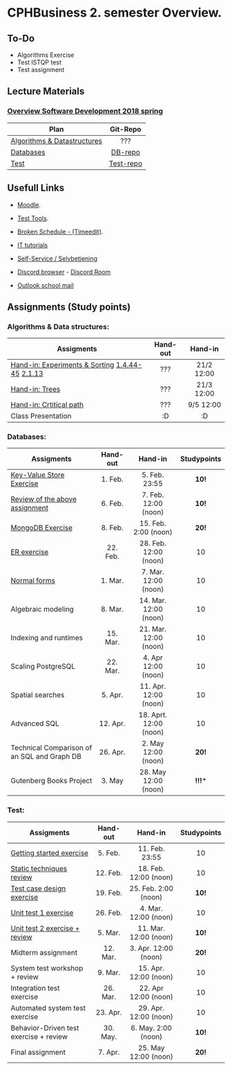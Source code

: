 # CPHBusiness 2. semester Overview.

## To-Do
- Algorithms Exercise
- Test ISTQP test
- Test assignment


## Lecture Materials
### [Overview Software Development 2018 spring](https://datsoftlyngby.github.io/soft2018spring/)
| Plan    | Git-Repo  | 
| ------------- |:---------:|
| [Algorithms & Datastructures](https://cphbusiness.mrooms.net/course/view.php?id=1801#section-1)        | ???  |
| [Databases](https://datsoftlyngby.github.io/soft2018spring/DB_plan.html)                      | [DB-repo](https://github.com/datsoftlyngby/soft2018spring-databases-teaching-material)  |  
| [Test](https://datsoftlyngby.github.io/soft2018spring/TEST_plan.html)                     | [Test-repo](https://github.com/datsoftlyngby/soft2018spring-test-teaching-material)  |  


## Usefull Links
- [Moodle](https://cphbusiness.mrooms.net/).

- [Test Tools](https://github.com/atinfo/awesome-test-automation).

- [Broken Schedule - (Timeedit)](https://dk.timeedit.net/web/cphbusiness/db1/student/riqv6Q5cf2XZ4qQy7b75ZQ7061ZmZ3ZrQ5qYQYQQ7Yo7o.html).

- [IT tutorials](https://www.cphbusiness.dk/guides)

- [Self-Service / Selvbetjening](https://selvbetjening.cphbusiness.dk/loggedin/default.aspx)

- [Discord browser](https://discordapp.com/) - [Discord Room](https://discord.gg/PPdSD6)

- [Outlook school mail](https://outlook.office.com)

## Assignments (Study points)

### Algorithms & Data structures:
| Assigments    | Hand-out  | Hand-in       |    
| ------------- |:---------:|:-------------:|
| [Hand-in: Experiments & Sorting](https://i.gyazo.com/e3601a0fdef6edbd76be92958c550202.png) [1.4.44-45](https://gyazo.com/5c58441a3b13b21392836db45f57370f)  [2.1.13](https://gyazo.com/4d54030f100c327a7f087bffa440ab8c)     | ???  |  21/2 12:00 | 
| [Hand-in: Trees](https://i.gyazo.com/e7ff5d1cca5cc5bd016f018140035347.png)                          | ???  | 21/3 12:00 | 
| [Hand-in: Crtitical path](https://i.gyazo.com/0ff3ad9cf15ed2679dab93dc3f544200.png)               | ???  | 9/5 12:00 | 
| Class Presentation                    | :D  |  :D  |

### Databases:
| Assigments    | Hand-out  | Hand-in       |  Studypoints |
| ------------- |:---------:|:-------------:|:--------------:|
| [Key-Value Store Exercise](https://gyazo.com/8bb36aef55dc497256abae0bdc0eb5a2)    | 1. Feb.  |  5. Feb. 23:55 | **10!**
| [Review of the above assignment](https://peergrade.io)                | 6. Feb.  | 7. Feb. 12:00 (noon) | **10!**
| [MongoDB Exercise](https://gyazo.com/8ff9f1e2316185d78d6cacb07afecc72)   | 8. Feb.  | 15. Feb. 2:00 (noon) | **20!**
| [ER exercise](https://gyazo.com/852842cbc5a3581f9daff25c95847491)     | 22. Feb.  |  28. Feb. 12:00 (noon)  | 10 |
| [Normal forms](https://gyazo.com/e2437dca09a349464631f2ee50d2e6a5)    | 1. Mar.  |  7. Mar. 12:00 (noon)  | 10 |
| Algebraic modeling                            | 8. Mar.  |  14. Mar. 12:00 (noon)	  | 10 |
| Indexing and runtimes                         | 15. Mar.  |  	21. Mar. 12:00 (noon)  | 10 |
| Scaling PostgreSQL                            | 22. Mar.  |  4. Apr 12:00 (noon)  | 10 |
| Spatial searches                              | 5. Apr.  |  11. Apr. 12:00 (noon)  | 10 |
| Advanced SQL                                  | 12. Apr.  |  18. Aprt. 12:00 (noon)  | 10 |
| Technical Comparison of an SQL and Graph DB   | 26. Apr.  |  2. May 12:00 (noon)  | **20!** |
| Gutenberg Books Project                       | 3. May |  28. May 12:00 (noon)  | **!!!*** |

### Test:
| Assigments    | Hand-out  | Hand-in       |  Studypoints |
| ------------- |:---------:|:-------------:|:--------------:|
| [Getting started exercise](https://gyazo.com/d4e9cd20c95133ce840e483b27eee6e7)                  | 5. Feb.  |  11. Feb. 23:55 | 10
| [Static techniques review](https://github.com/datsoftlyngby/soft2018spring-test-teaching-material/blob/master/exercises/Static%20Test%20Techniques%20Exercises.pdf)                  | 12. Feb.  | 18. Feb. 12:00 (noon) | 10
| [Test case design exercise](https://github.com/datsoftlyngby/soft2018spring-test-teaching-material/blob/master/exercises/Test%20Case%20Exercises.pdf)                 | 19. Feb.  | 25. Feb. 2:00 (noon) | **10!**
| [Unit test 1 exercise](https://github.com/datsoftlyngby/soft2018spring-test-teaching-material/blob/master/exercises/DAT%20first%20semester%20exam.pdf)                      | 26. Feb.  |  4. Mar. 12:00 (noon)  | 10 |
| [Unit test 2 exercise + review](https://github.com/datsoftlyngby/soft2018spring-test-teaching-material/blob/master/exercises/DAT%20first%20semester%20exam%202.pdf)             | 5. Mar.  |  11. Mar. 12:00 (noon)  | **10!** |
| Midterm assignment                        | 12. Mar.  |  3. Apr. 12:00 (noon)	  | **20!** |
| System test workshop + review             | 9. Mar.  |  	15. Apr. 12:00 (noon)  | 10 |
| Integration test exercise                 | 26. Mar.  |  22. Apr 12:00 (noon)  | 10 |
| Automated system test exercise            | 23. Apr.  |  29. Apr. 12:00 (noon)  | 10 |
| Behavior-Driven test exercise + review    | 30. May.  |  6. May. 2:00 (noon)  | **10!** |
| Final assignment                          | 7. Apr.  |  25. May 12:00 (noon)  | **20!** |


